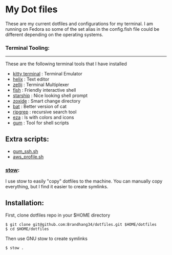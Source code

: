 # My Dot files
These are my current dotfiles and configurations for my terminal. I am running on Fedora so some of the set alias 
in the config.fish file could be different depending on the operating systems.

### Terminal Tooling:
---
These are the following terminal tools that I have installed
- [kitty terminal](https://github.com/kovidgoyal/kitty) : Terminal Emulator
- [helix](https://github.com/helix-editor/helix) : Text editor
- [zellij](https://github.com/zellij-org/zellij) : Terminal Multiplexer
- [fish](https://github.com/fish-shell/fish-shell) : Friendly interactive shell
- [starship](https://github.com/starship/starship) : Nice looking shell prompt
- [zoxide](https://github.com/ajeetdsouza/zoxide) : Smart change directory
- [bat](https://github.com/sharkdp/bat) : Better version of cat
- [ripgrep](https://github.com/BurntSushi/ripgrep) : recursive search tool
- [eza](https://github.com/eza-community/eza) : ls with colors and icons
- [gum](https://github.com/charmbracelet/gum) : Tool for shell scripts

## Extra scripts:
- [gum_ssh.sh](https://github.com/Brandhang34/dotfiles/tree/master/.ssh/gum_ssh.sh)
- [aws_profile.sh](https://github.com/brandhang34/dotfiles/tree/master/.aws/aws_acc.sh)

### [stow](https://www.gnu.org/software/stow/):
I use stow to easily "copy" dotfiles to the machine. You can manually copy everything, 
but I find it easier to create symlinks.

## Installation:
First, clone dotfiles repo in your $HOME directory
```
$ git clone git@github.com:Brandhang34/dotfiles.git $HOME/dotfiles
$ cd $HOME/dotfiles
```

Then use GNU stow to create symlinks
```
$ stow .
```
